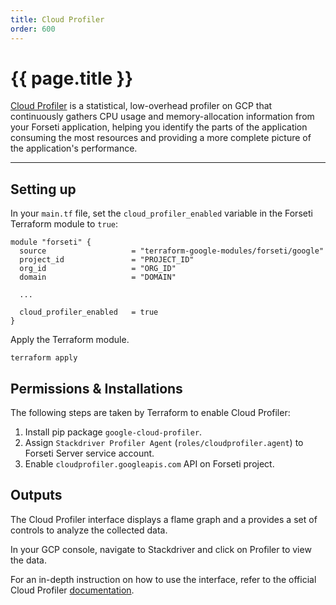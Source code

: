 ```yaml
---
title: Cloud Profiler
order: 600
---
```


# {{ page.title }}

[Cloud Profiler](https://cloud.google.com/profiler/) is a statistical, low-overhead profiler on GCP that continuously 
gathers CPU usage and memory-allocation information from your Forseti application, helping you identify the parts of 
the application consuming the most resources and providing a more complete picture of the application's performance.

---

## Setting up

In your `main.tf` file, set the `cloud_profiler_enabled` variable in the Forseti Terraform module to `true`:

```
module "forseti" {
  source                   = "terraform-google-modules/forseti/google"
  project_id               = "PROJECT_ID"
  org_id                   = "ORG_ID"
  domain                   = "DOMAIN"
  
  ...
  
  cloud_profiler_enabled   = true
}
```

Apply the Terraform module.

```
terraform apply
```

## Permissions & Installations

The following steps are taken by Terraform to enable Cloud Profiler:

1. Install pip package `google-cloud-profiler`.
1. Assign `Stackdriver Profiler Agent` (`roles/cloudprofiler.agent`) to Forseti Server service account.
1. Enable `cloudprofiler.googleapis.com` API on Forseti project.

## Outputs

The Cloud Profiler interface displays a flame graph and a provides a set of controls to analyze the collected data.

In your GCP console, navigate to Stackdriver and click on Profiler to view the data.

For an in-depth instruction on how to use the interface, refer to the official Cloud Profiler 
[documentation](https://cloud.google.com/profiler/docs/using-profiler).